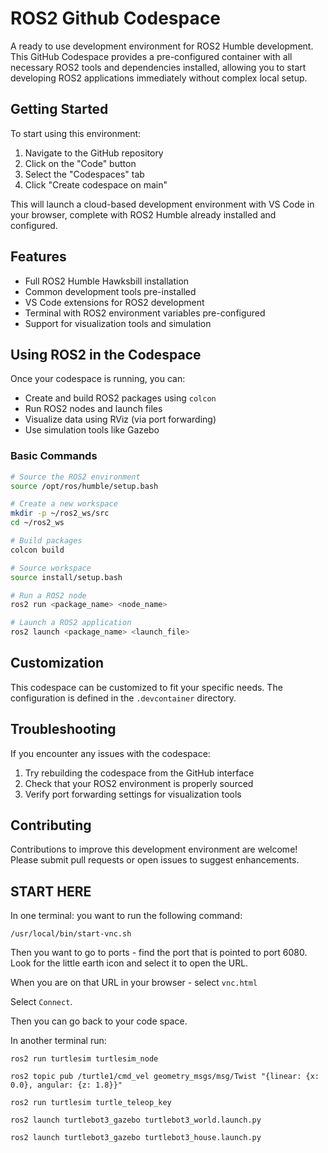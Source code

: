 # ROS2 Github Codespace

A ready to use development environment for ROS2 Humble development. This GitHub Codespace provides a pre-configured container with all necessary ROS2 tools and dependencies installed, allowing you to start developing ROS2 applications immediately without complex local setup.

## Getting Started

To start using this environment:

1. Navigate to the GitHub repository
2. Click on the "Code" button
3. Select the "Codespaces" tab
4. Click "Create codespace on main"

This will launch a cloud-based development environment with VS Code in your browser, complete with ROS2 Humble already installed and configured.

## Features

- Full ROS2 Humble Hawksbill installation
- Common development tools pre-installed
- VS Code extensions for ROS2 development
- Terminal with ROS2 environment variables pre-configured
- Support for visualization tools and simulation

## Using ROS2 in the Codespace

Once your codespace is running, you can:

- Create and build ROS2 packages using `colcon`
- Run ROS2 nodes and launch files
- Visualize data using RViz (via port forwarding)
- Use simulation tools like Gazebo

### Basic Commands

```bash
# Source the ROS2 environment
source /opt/ros/humble/setup.bash

# Create a new workspace
mkdir -p ~/ros2_ws/src
cd ~/ros2_ws

# Build packages
colcon build

# Source workspace
source install/setup.bash

# Run a ROS2 node
ros2 run <package_name> <node_name>

# Launch a ROS2 application
ros2 launch <package_name> <launch_file>
```

## Customization

This codespace can be customized to fit your specific needs. The configuration is defined in the `.devcontainer` directory.

## Troubleshooting

If you encounter any issues with the codespace:

1. Try rebuilding the codespace from the GitHub interface
2. Check that your ROS2 environment is properly sourced
3. Verify port forwarding settings for visualization tools

## Contributing

Contributions to improve this development environment are welcome! Please submit pull requests or open issues to suggest enhancements.

## START HERE
In one terminal:
you want to run the following command:
```
/usr/local/bin/start-vnc.sh
```

Then you want to go to ports - find the port that is pointed to port 6080. Look for the little earth icon and select it to open the URL.

When you are on that URL in your browser - select `vnc.html`

Select `Connect`.

Then you can go back to your code space.

In another terminal run:

`ros2 run turtlesim turtlesim_node`


`ros2 topic pub /turtle1/cmd_vel geometry_msgs/msg/Twist "{linear: {x: 0.0}, angular: {z: 1.8}}"`

`ros2 run turtlesim turtle_teleop_key`


`ros2 launch turtlebot3_gazebo turtlebot3_world.launch.py`


`ros2 launch turtlebot3_gazebo turtlebot3_house.launch.py`

